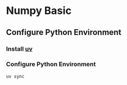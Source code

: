 # Numpy Basic

## Configure Python Environment

### Install [uv](https://docs.astral.sh/uv/getting-started/installation/)

### Configure Python Environment
```console
uv sync
```